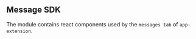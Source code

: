 ## Message SDK

The module contains react components used by the `messages tab` of `app-extension`.

